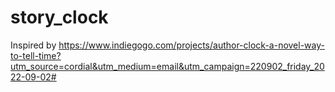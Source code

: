 # story_clock

Inspired by https://www.indiegogo.com/projects/author-clock-a-novel-way-to-tell-time?utm_source=cordial&utm_medium=email&utm_campaign=220902_friday_2022-09-02#
